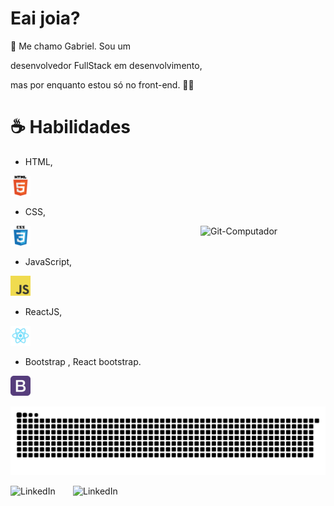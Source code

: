 # Eai joia?
:vulcan_salute: Me chamo Gabriel. Sou um 

desenvolvedor FullStack em desenvolvimento,

mas por enquanto estou só no front-end.	:technologist:

# :coffee: Habilidades
                     
- HTML,

<code><img height="32" src="https://raw.githubusercontent.com/github/explore/80688e429a7d4ef2fca1e82350fe8e3517d3494d/topics/html/html.png" alt="HTML5"/></code>
- CSS, 
<div>
  <img align="right" alt="Git-Computador" width="200px" src="https://media.giphy.com/media/juua9i2c2fA0AIp2iq/giphy.gif"/>
</div>
<code><img height="32" src="https://raw.githubusercontent.com/github/explore/80688e429a7d4ef2fca1e82350fe8e3517d3494d/topics/css/css.png" alt="CSS"/></code>


- JavaScript,


<code><img height="32" src="https://raw.githubusercontent.com/github/explore/80688e429a7d4ef2fca1e82350fe8e3517d3494d/topics/javascript/javascript.png" alt="Javascript"/></code>
- ReactJS,

<code><img height="32" src="https://raw.githubusercontent.com/github/explore/80688e429a7d4ef2fca1e82350fe8e3517d3494d/topics/react/react.png" alt="React"/></code>
- Bootstrap , React bootstrap.

<code><img height="32" src="https://raw.githubusercontent.com/github/explore/80688e429a7d4ef2fca1e82350fe8e3517d3494d/topics/bootstrap/bootstrap.png" alt="Bootstrap"/></code>

![Snake animation](https://github.com/AnaProgramando/AnaProgramando/blob/output/github-contribution-grid-snake.svg)

[<img align="left" alt="LinkedIn" width="100px" src="https://img.shields.io/badge/LinkedIn-0077B5?style=for-the-badge&logo=linkedin&logoColor=white"/>](https://www.linkedin.com/in/gabriel-eduardo-rosa-97500622a)


[<img align="left" alt="LinkedIn" width="100px" src="https://img.shields.io/badge/Instagram-E4405F?style=for-the-badge&logo=instagram&logoColor=white"/>](https://www.instagram.com/gabriel.s_rosa/)



